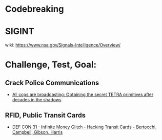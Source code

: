 # Codebreaking

# SIGINT
wiki:
https://www.nsa.gov/Signals-Intelligence/Overview/

# Challenge, Test, Goal:
## Crack Police Communications
- [All cops are broadcasting: Obtaining the secret TETRA primitives after decades in the shadows](https://youtu.be/MXPBkWvlN8c)

## RFID, Public Transit Cards
- [DEF CON 31 - Infinite Money Glitch - Hacking Transit Cards - Bertocchi, Campbell, Gibson, Harris](https://youtu.be/1JT_lTfK69Q)
